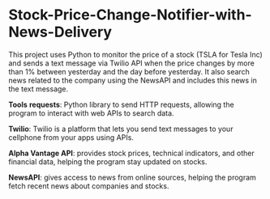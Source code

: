 # Stock-Price-Change-Notifier-with-News-Delivery

This project uses Python to monitor the price of a stock (TSLA for Tesla Inc) and sends a text message via Twilio API when the price changes by more than 1% between yesterday and the day before yesterday. It also search news related to the company using the NewsAPI and includes this news in the text message.

**Tools**
**requests**: Python library to send HTTP requests, allowing the program to interact with web APIs to search data.

**Twilio**: Twilio is a platform that lets you send text messages to your cellphone from your apps using APIs.

**Alpha Vantage API**: provides stock prices, technical indicators, and other financial data, helping the program stay updated on stocks.

**NewsAPI**: gives access to news from online sources, helping the program fetch recent news about companies and stocks.
